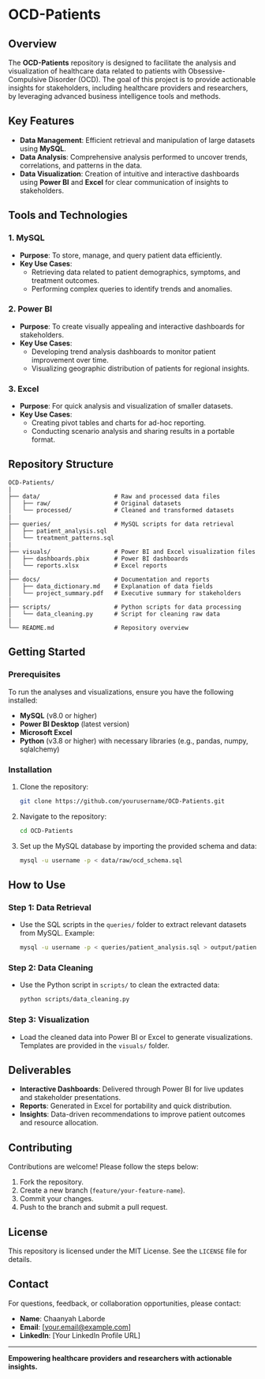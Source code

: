 # OCD-Patients

## Overview
The **OCD-Patients** repository is designed to facilitate the analysis and visualization of healthcare data related to patients with Obsessive-Compulsive Disorder (OCD). The goal of this project is to provide actionable insights for stakeholders, including healthcare providers and researchers, by leveraging advanced business intelligence tools and methods.

## Key Features
- **Data Management**: Efficient retrieval and manipulation of large datasets using **MySQL**.
- **Data Analysis**: Comprehensive analysis performed to uncover trends, correlations, and patterns in the data.
- **Data Visualization**: Creation of intuitive and interactive dashboards using **Power BI** and **Excel** for clear communication of insights to stakeholders.

## Tools and Technologies

### 1. MySQL
- **Purpose**: To store, manage, and query patient data efficiently.
- **Key Use Cases**:
  - Retrieving data related to patient demographics, symptoms, and treatment outcomes.
  - Performing complex queries to identify trends and anomalies.

### 2. Power BI
- **Purpose**: To create visually appealing and interactive dashboards for stakeholders.
- **Key Use Cases**:
  - Developing trend analysis dashboards to monitor patient improvement over time.
  - Visualizing geographic distribution of patients for regional insights.

### 3. Excel
- **Purpose**: For quick analysis and visualization of smaller datasets.
- **Key Use Cases**:
  - Creating pivot tables and charts for ad-hoc reporting.
  - Conducting scenario analysis and sharing results in a portable format.

## Repository Structure
```
OCD-Patients/
|
├── data/                     # Raw and processed data files
│   ├── raw/                  # Original datasets
│   └── processed/            # Cleaned and transformed datasets
|
├── queries/                  # MySQL scripts for data retrieval
│   ├── patient_analysis.sql
│   └── treatment_patterns.sql
|
├── visuals/                  # Power BI and Excel visualization files
│   ├── dashboards.pbix       # Power BI dashboards
│   └── reports.xlsx          # Excel reports
|
├── docs/                     # Documentation and reports
│   ├── data_dictionary.md    # Explanation of data fields
│   └── project_summary.pdf   # Executive summary for stakeholders
|
├── scripts/                  # Python scripts for data processing
│   └── data_cleaning.py      # Script for cleaning raw data
|
└── README.md                 # Repository overview
```

## Getting Started

### Prerequisites
To run the analyses and visualizations, ensure you have the following installed:
- **MySQL** (v8.0 or higher)
- **Power BI Desktop** (latest version)
- **Microsoft Excel**
- **Python** (v3.8 or higher) with necessary libraries (e.g., pandas, numpy, sqlalchemy)

### Installation
1. Clone the repository:
   ```bash
   git clone https://github.com/yourusername/OCD-Patients.git
   ```
2. Navigate to the repository:
   ```bash
   cd OCD-Patients
   ```
3. Set up the MySQL database by importing the provided schema and data:
   ```bash
   mysql -u username -p < data/raw/ocd_schema.sql
   ```

## How to Use

### Step 1: Data Retrieval
- Use the SQL scripts in the `queries/` folder to extract relevant datasets from MySQL.
  Example:
  ```bash
  mysql -u username -p < queries/patient_analysis.sql > output/patient_analysis.csv
  ```

### Step 2: Data Cleaning
- Use the Python script in `scripts/` to clean the extracted data:
  ```bash
  python scripts/data_cleaning.py
  ```

### Step 3: Visualization
- Load the cleaned data into Power BI or Excel to generate visualizations. Templates are provided in the `visuals/` folder.

## Deliverables
- **Interactive Dashboards**: Delivered through Power BI for live updates and stakeholder presentations.
- **Reports**: Generated in Excel for portability and quick distribution.
- **Insights**: Data-driven recommendations to improve patient outcomes and resource allocation.

## Contributing
Contributions are welcome! Please follow the steps below:
1. Fork the repository.
2. Create a new branch (`feature/your-feature-name`).
3. Commit your changes.
4. Push to the branch and submit a pull request.

## License
This repository is licensed under the MIT License. See the `LICENSE` file for details.

## Contact
For questions, feedback, or collaboration opportunities, please contact:
- **Name**: Chaanyah Laborde
- **Email**: [your.email@example.com]
- **LinkedIn**: [Your LinkedIn Profile URL]

---
**Empowering healthcare providers and researchers with actionable insights.**

